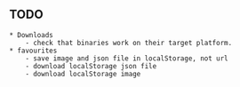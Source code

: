 ## TODO ##
    * Downloads 
        - check that binaries work on their target platform.
    * favourites
        - save image and json file in localStorage, not url
        - download localStorage json file
        - download localStorage image
